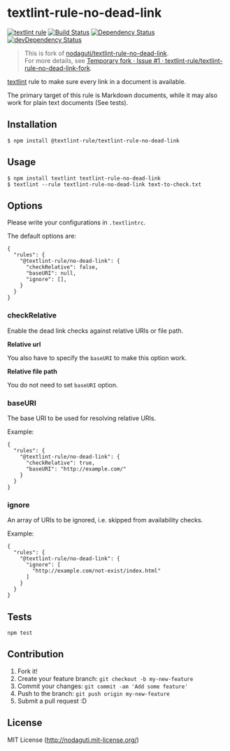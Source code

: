 # textlint-rule-no-dead-link

[![textlint rule](https://img.shields.io/badge/textlint-fixable-green.svg?style=social)](https://textlint.github.io/)
[![Build Status](https://travis-ci.org/textlint-rule/textlint-rule-no-dead-link-fork.svg?branch=master)](https://travis-ci.org/textlint-rule/textlint-rule-no-dead-link-fork)
[![Dependency Status](https://david-dm.org/textlint-rule/textlint-rule-no-dead-link-fork.svg)](https://david-dm.org/textlint-rule/textlint-rule-no-dead-link-fork)
[![devDependency Status](https://david-dm.org/textlint-rule/textlint-rule-no-dead-link-fork/dev-status.svg)](https://david-dm.org/textlint-rule/textlint-rule-no-dead-link-fork#info=devDependencies)

> This is fork of [nodaguti/textlint-rule-no-dead-link](https://github.com/nodaguti/textlint-rule-no-dead-link "nodaguti/textlint-rule-no-dead-link").  
> For more details, see [Temporary fork · Issue #1 · textlint-rule/textlint-rule-no-dead-link-fork](https://github.com/textlint-rule/textlint-rule-no-dead-link-fork/issues/1 "Temporary fork · Issue #1 · textlint-rule/textlint-rule-no-dead-link-fork").

[textlint](https://github.com/textlint/textlint) rule
to make sure every link in a document is available.

The primary target of this rule is Markdown documents, while it may also work for plain text documents (See tests).

## Installation
```
$ npm install @textlint-rule/textlint-rule-no-dead-link
```

## Usage
```
$ npm install textlint textlint-rule-no-dead-link
$ textlint --rule textlint-rule-no-dead-link text-to-check.txt
```

## Options
Please write your configurations in `.textlintrc`.

The default options are:
```
{
  "rules": {
    "@textlint-rule/no-dead-link": {
      "checkRelative": false,
      "baseURI": null,
      "ignore": [],
    }
  }
}
```

### checkRelative
Enable the dead link checks against relative URIs or file path.

**Relative url**

You also have to specify the `baseURI` to make this option work.

**Relative file path**

You do not need to set `baseURI` option.

### baseURI
The base URI to be used for resolving relative URIs.

Example:
```
{
  "rules": {
    "@textlint-rule/no-dead-link": {
      "checkRelative": true,
      "baseURI": "http://example.com/"
    }
  }
}
```

### ignore
An array of URIs to be ignored, i.e. skipped from availability checks.

Example:
```
{
  "rules": {
    "@textlint-rule/no-dead-link": {
      "ignore": [
        "http://example.com/not-exist/index.html"
      ]
    }
  }
}
```

## Tests
```
npm test
```

## Contribution

1. Fork it!
2. Create your feature branch: `git checkout -b my-new-feature`
3. Commit your changes: `git commit -am 'Add some feature'`
4. Push to the branch: `git push origin my-new-feature`
5. Submit a pull request :D

## License

MIT License (http://nodaguti.mit-license.org/)
